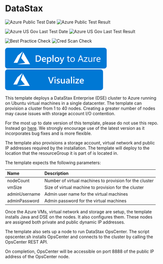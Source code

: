 # DataStax

![Azure Public Test Date](https://azurequickstartsservice.blob.core.windows.net/badges/application-workloads/datastax/datastax/PublicLastTestDate.svg)
![Azure Public Test Result](https://azurequickstartsservice.blob.core.windows.net/badges/application-workloads/datastax/datastax/PublicDeployment.svg)

![Azure US Gov Last Test Date](https://azurequickstartsservice.blob.core.windows.net/badges/application-workloads/datastax/datastax/FairfaxLastTestDate.svg)
![Azure US Gov Last Test Result](https://azurequickstartsservice.blob.core.windows.net/badges/application-workloads/datastax/datastax/FairfaxDeployment.svg)

![Best Practice Check](https://azurequickstartsservice.blob.core.windows.net/badges/application-workloads/datastax/datastax/BestPracticeResult.svg)
![Cred Scan Check](https://azurequickstartsservice.blob.core.windows.net/badges/application-workloads/datastax/datastax/CredScanResult.svg)

[![Deploy To Azure](https://raw.githubusercontent.com/Azure/azure-quickstart-templates/master/1-CONTRIBUTION-GUIDE/images/deploytoazure.svg?sanitize=true)](https://portal.azure.com/#create/Microsoft.Template/uri/https%3A%2F%2Fraw.githubusercontent.com%2FAzure%2Fazure-quickstart-templates%2Fmaster%2Fapplication-workloads%2Fdatastax%2Fdatastax%2Fazuredeploy.json)  [![Visualize](https://raw.githubusercontent.com/Azure/azure-quickstart-templates/master/1-CONTRIBUTION-GUIDE/images/visualizebutton.svg?sanitize=true)](http://armviz.io/#/?load=https%3A%2F%2Fraw.githubusercontent.com%2FAzure%2Fazure-quickstart-templates%2Fmaster%2Fapplication-workloads%2Fdatastax%2Fdatastax%2Fazuredeploy.json)



This template deploys a DataStax Enterprise (DSE) cluster to Azure running on Ubuntu virtual machines in a single datacenter.  The template can provision a cluster from 1 to 40 nodes.  Creating a greater number of nodes may cause issues with storage account I/O contention.

For the most up to date version of this template, please do not use this repo. Instead go [here](https://github.com/DSPN/azure-resource-manager-dse).  We strongly encourage use of the latest version as it incorporates bug fixes and is more flexible.

The template also provisions a storage account, virtual network and public IP addresses required by the installation.  The template will deploy to the location that the resourceGroup it is part of is located in.

The template expects the following parameters:

| Name   | Description |
|:--- |:---|
| nodeCount | Number of virtual machines to provision for the cluster |
| vmSize | Size of virtual machine to provision for the cluster |
| adminUsername  | Admin user name for the virtual machines |
| adminPassword  | Admin password for the virtual machines |

Once the Azure VMs, virtual network and storage are setup, the template installs Java and DSE on the nodes.  It also configures them.  These nodes are assigned both private and public dynamic IP addresses.

The template also sets up a node to run DataStax OpsCenter.  The script opscenter.sh installs OpsCenter and connects to the cluster by calling the OpsCenter REST API.

On completion, OpsCenter will be accessible on port 8888 of the public IP address of the OpsCenter node.


